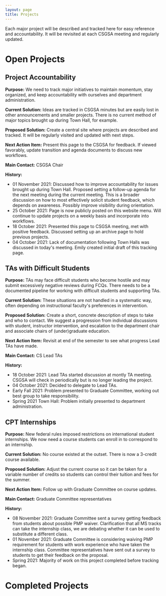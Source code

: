 ```yaml
---
layout: page
title: Projects
---
```


Each major project will be described and tracked here for easy reference and accountability. It will be revisited at each CSGSA meeting and regularly updated.

# Open Projects

## Project Accountability
**Purpose:** We need to track major initiatives to maintain momentum, stay organized, and keep accountability with ourselves and department administration.

**Current Solution:** Ideas are tracked in CSGSA minutes but are easily lost in other announcements and smaller projects. There is no current method of major topics brought up during Town Hall, for example.

**Proposed Solution:** Create a central site where projects are described and tracked. It will be regularly visited and updated with next steps.

**Next Action Item:** Present this page to the CSGSA for feedback. If viewed favorably, update transition and agenda documents to discuss new workflows.

**Main Contact:** CSGSA Chair

**History:**
- 01 November 2021: Discussed how to improve accountability for issues brought up during Town Hall. Proposed setting a follow-up agenda for the next meeting during the current meeting. This is a broader discussion on how to most effectively solicit student feedback, which depends on awareness. Possibly improve visibility during orientation.
- 25 October 2021: Page is now publicly posted on this website menu. Will continue to update projects on a weekly basis and incorporate into workflows.
- 18 October 2021: Presented this page to CSGSA meeting, met with positive feedback. Discussed setting up an archive page to hold previous projects.
- 04 October 2021: Lack of documentation following Town Halls was discussed in today's meeting. Emily created initial draft of this tracking page.

## TAs with Difficult Students
**Purpose:** TAs may face difficult students who become hostile and may submit excessively negative reviews during FCQs. There needs to be a documented pipeline for working with difficult students and supporting TAs.

**Current Solution:** These situations are not handled in a systematic way, often depending on instructional faculty's preferences in intervention.

**Proposed Solution:** Create a short, concrete description of steps to take and who to contact. We suggest a progression from individual discussions with student, instructor intervention, and escalation to the department chair and associate chairs of (under)graduate education.

**Next Action Item:** Revisit at end of the semester to see what progress Lead TAs have made.

**Main Contact:** CS Lead TAs

**History:**
- 18 October 2021: Lead TAs started discussion at montly TA meeting. CSGSA will check in periodically but is no longer leading the project.
- 04 October 2021: Decided to delegate to Lead TAs.
- Early Fall 2021: Problem presented to Graduate Committee, working out best group to take responsibility.
- Spring 2021 Town Hall: Problem initially presented to department administration. 

## CPT Internships
**Purpose:** New federal rules imposed restrictions on international student internships. We now need a course students can enroll in to correspond to an internship.

**Current Solution:** No course existed at the outset. There is now a 3-credit course available.

**Proposed Solution:** Adjust the current course so it can be taken for a variable number of credits so students can control their tuition and fees for the summer.

**Next Action Item:** Follow up with Graduate Committee on course updates.

**Main Contact:** Graduate Committee representatives

**History:**
- 08 November 2021: Graduate Committee sent a survey getting feedback from students about possible PMP waiver. Clarification that all MS tracks can take the internship class, we are debating whether it can be used to substitute a different class.
- 01 November 2021: Graduate Committee is considering waiving PMP requirement for students with work experience who have taken the internship class. Committee representatives have sent out a survey to students to get their feedback on the proposal.
- Spring 2021: Majority of work on this project completed before tracking began.

<!--- Template
## Project Name
**Purpose:**

**Current Solution:**

**Proposed Solution:**

**Next Action Item:**

**Main Contact:**

**History:**
--->

# Completed Projects
